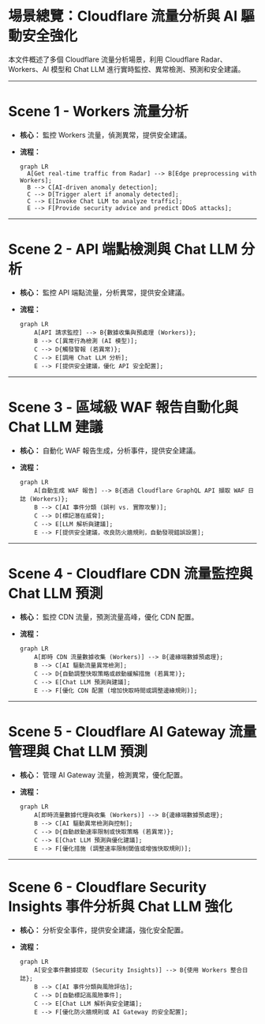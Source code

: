 # 場景總覽：Cloudflare 流量分析與 AI 驅動安全強化

本文件概述了多個 Cloudflare 流量分析場景，利用 Cloudflare Radar、Workers、AI 模型和 Chat LLM 進行實時監控、異常檢測、預測和安全建議。

---

# Scene 1 - Workers 流量分析

- **核心：** 監控 Workers 流量，偵測異常，提供安全建議。

- **流程：**

  ```mermaid
  graph LR
    A[Get real-time traffic from Radar] --> B[Edge preprocessing with Workers];
    B --> C[AI-driven anomaly detection];
    C --> D[Trigger alert if anomaly detected];
    C --> E[Invoke Chat LLM to analyze traffic];
    E --> F[Provide security advice and predict DDoS attacks];
  ```

---

# Scene 2 - API 端點檢測與 Chat LLM 分析

- **核心：** 監控 API 端點流量，分析異常，提供安全建議。

- **流程：**

  ```mermaid
  graph LR
      A[API 請求監控] --> B{數據收集與預處理 (Workers)};
      B --> C[異常行為檢測 (AI 模型)];
      C --> D{觸發警報 (若異常)};
      C --> E[調用 Chat LLM 分析];
      E --> F[提供安全建議，優化 API 安全配置];
  ```

---

# Scene 3 - 區域級 WAF 報告自動化與 Chat LLM 建議

- **核心：** 自動化 WAF 報告生成，分析事件，提供安全建議。

- **流程：**

  ```mermaid
  graph LR
      A[自動生成 WAF 報告] --> B{透過 Cloudflare GraphQL API 擷取 WAF 日誌 (Workers)};
      B --> C[AI 事件分類 (誤判 vs. 實際攻擊)];
      C --> D[標記潛在威脅];
      C --> E[LLM 解析與建議];
      E --> F[提供安全建議，改良防火牆規則，自動發現錯誤設置];
  ```

---

# Scene 4 - Cloudflare CDN 流量監控與 Chat LLM 預測

- **核心：** 監控 CDN 流量，預測流量高峰，優化 CDN 配置。

- **流程：**

  ```mermaid
  graph LR
      A[即時 CDN 流量數據收集 (Workers)] --> B{邊緣端數據預處理};
      B --> C[AI 驅動流量異常檢測];
      C --> D{自動調整快取策略或啟動緩解措施 (若異常)};
      C --> E[Chat LLM 預測與建議];
      E --> F[優化 CDN 配置 (增加快取時間或調整邊緣規則)];
  ```

---

# Scene 5 - Cloudflare AI Gateway 流量管理與 Chat LLM 預測

- **核心：** 管理 AI Gateway 流量，檢測異常，優化配置。

- **流程：**

  ```mermaid
  graph LR
      A[即時流量數據代理與收集 (Workers)] --> B{邊緣端數據預處理};
      B --> C[AI 驅動異常檢測與控制];
      C --> D{自動啟動速率限制或快取策略 (若異常)};
      C --> E[Chat LLM 預測與優化建議];
      E --> F[優化措施 (調整速率限制閾值或增強快取規則)];
  ```

---

# Scene 6 - Cloudflare Security Insights 事件分析與 Chat LLM 強化

- **核心：** 分析安全事件，提供安全建議，強化安全配置。

- **流程：**

  ```mermaid
  graph LR
      A[安全事件數據提取 (Security Insights)] --> B{使用 Workers 整合日誌};
      B --> C[AI 事件分類與風險評估];
      C --> D[自動標記高風險事件];
      C --> E[Chat LLM 解析與安全建議];
      E --> F[優化防火牆規則或 AI Gateway 的安全配置];
  ```
